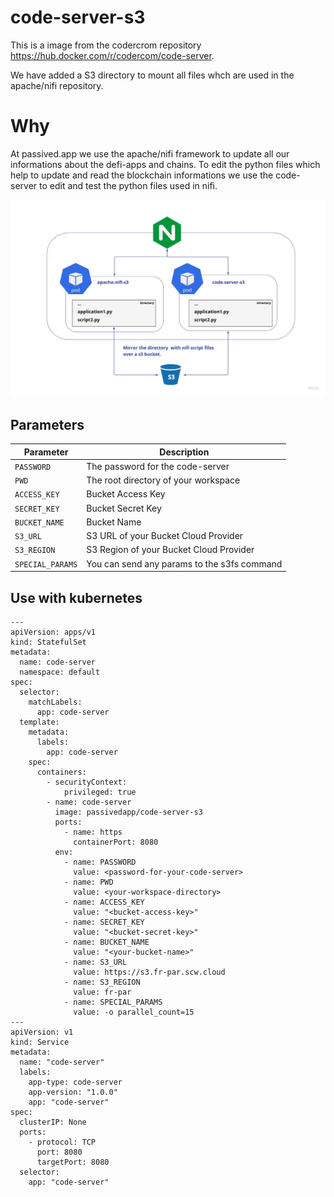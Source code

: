 # code-server-s3

This is a image from the codercrom repository https://hub.docker.com/r/codercom/code-server.

We have added a S3 directory to mount all files whch are used in the apache/nifi repository. 

# Why

At passived.app we use the apache/nifi framework to update all our informations about the defi-apps and chains.
To edit the python files which help to update and read the blockchain informations we use the code-server to edit and test the python files used in nifi.

![](passived.jpg)


## Parameters


| Parameter        | Description                                 |
|------------------|---------------------------------------------|
| `PASSWORD`       | The password for the code-server            |
| `PWD`            | The root directory of your workspace        |
| `ACCESS_KEY`     | Bucket Access Key                           |
| `SECRET_KEY`     | Bucket Secret Key                           |
| `BUCKET_NAME`    | Bucket Name                                 |
| `S3_URL`         | S3 URL of your Bucket Cloud Provider        |
| `S3_REGION`      | S3 Region of your Bucket Cloud Provider     |
| `SPECIAL_PARAMS` | You can send any params to the s3fs command |


## Use with kubernetes


```
---
apiVersion: apps/v1
kind: StatefulSet
metadata:
  name: code-server
  namespace: default
spec:
  selector:
    matchLabels:
      app: code-server
  template:
    metadata:
      labels:
        app: code-server
    spec:
      containers:
        - securityContext:
            privileged: true
        - name: code-server
          image: passivedapp/code-server-s3
          ports:
            - name: https
              containerPort: 8080
          env:
            - name: PASSWORD
              value: <password-for-your-code-server>
            - name: PWD
              value: <your-workspace-directory>
            - name: ACCESS_KEY
              value: "<bucket-access-key>"
            - name: SECRET_KEY
              value: "<bucket-secret-key>"
            - name: BUCKET_NAME
              value: "<your-bucket-name>"
            - name: S3_URL
              value: https://s3.fr-par.scw.cloud
            - name: S3_REGION 
              value: fr-par
            - name: SPECIAL_PARAMS
              value: -o parallel_count=15
---
apiVersion: v1
kind: Service
metadata:
  name: "code-server"
  labels:
    app-type: code-server
    app-version: "1.0.0"
    app: "code-server"
spec:
  clusterIP: None
  ports:
    - protocol: TCP
      port: 8080
      targetPort: 8080
  selector:
    app: "code-server"
```

